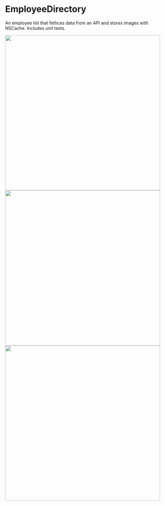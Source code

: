 # EmployeeDirectory
An employee list that fethces data from an API and stores images with NSCache. Includes unit tests. 

<img src="https://github.com/frankusu/EmployeeDirectory/assets/6004432/b24deb09-21a1-4c6e-952e-7b8f3148c5ee" height="500">

<img src="https://github.com/frankusu/EmployeeDirectory/assets/6004432/4aa37416-3362-4530-a0f3-0139bf480f7a" height="500">
<img src="https://github.com/frankusu/EmployeeDirectory/assets/6004432/345f138f-3967-44bf-b9a2-719baea9424d" height="500">


